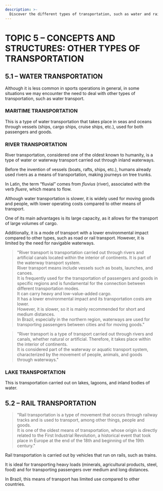 ```yaml
---
description: >-  
  Discover the different types of transportation, such as water and rail, and their benefits. Learn how they impact logistics and the environment. Click to explore!  
---
```


# TOPIC 5 – CONCEPTS AND STRUCTURES: OTHER TYPES OF TRANSPORTATION  

## 5.1 – WATER TRANSPORTATION  

Although it is less common in sports operations in general, in some situations we may encounter the need to deal with other types of transportation, such as water transport.  

### **MARITIME TRANSPORTATION**  
This is a type of water transportation that takes place in seas and oceans through vessels (ships, cargo ships, cruise ships, etc.), used for both passengers and goods.  

### **RIVER TRANSPORTATION**  
River transportation, considered one of the oldest known to humanity, is a type of water or waterway transport carried out through inland waterways.  

Before the invention of vessels (boats, rafts, ships, etc.), humans already used rivers as a means of transportation, making journeys on tree trunks.  

In Latin, the term “fluvial” comes from *fluvius* (river), associated with the verb *fluere*, which means to flow.  

Although water transportation is slower, it is widely used for moving goods and people, with lower operating costs compared to other means of transport.  

One of its main advantages is its large capacity, as it allows for the transport of large volumes of cargo.  

Additionally, it is a mode of transport with a lower environmental impact compared to other types, such as road or rail transport. However, it is limited by the need for navigable waterways.  

> "River transport is transportation carried out through rivers and artificial canals located within the interior of continents. It is part of the waterway transport system.  
> River transport means include vessels such as boats, launches, and canoes.  
> It is frequently used for the transportation of passengers and goods in specific regions and is fundamental for the connection between different transportation modes.  
> It can carry heavy and low-value-added cargo.  
> It has a lower environmental impact and its transportation costs are lower.  
> However, it is slower, so it is mainly recommended for short and medium distances.  
> In Brazil, especially in the northern region, waterways are used for transporting passengers between cities and for moving goods."  

> "River transport is a type of transport carried out through rivers and canals, whether natural or artificial. Therefore, it takes place within the interior of continents.  
> It is considered part of the waterway or aquatic transport system, characterized by the movement of people, animals, and goods through waterways."  

### **LAKE TRANSPORTATION**  
This is transportation carried out on lakes, lagoons, and inland bodies of water.  

## 5.2 – RAIL TRANSPORTATION  

> "Rail transportation is a type of movement that occurs through railway tracks and is used to transport, among other things, people and goods.  
> It is one of the oldest means of transportation, whose origin is directly related to the First Industrial Revolution, a historical event that took place in Europe at the end of the 18th and beginning of the 19th century."  

Rail transportation is carried out by vehicles that run on rails, such as trains.  

It is ideal for transporting heavy loads (minerals, agricultural products, steel, food) and for transporting passengers over medium and long distances.  

In Brazil, this means of transport has limited use compared to other countries.